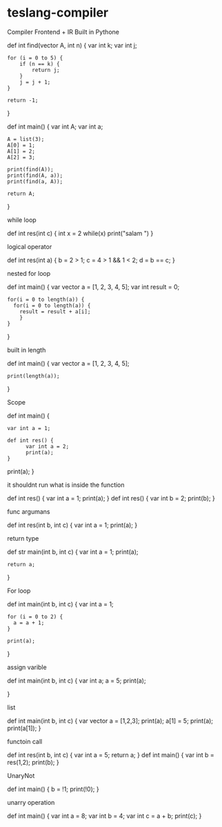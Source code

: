 # teslang-compiler
Compiler Frontend  +  IR  Built  in Pythone




def int find(vector A, int n) {
    var int k;
    var int j;

    for (i = 0 to 5) {
        if (n == k) {
            return j;
        }
        j = j + 1;
    }   

    return -1;
}


def int main() {
    var int A;
    var int a;

    A = list(3);
    A[0] = 1;
    A[1] = 2;
    A[2] = 3;

    print(find(A));
    print(find(A, a));
    print(find(a, A));

    return A;
}






while loop

def int res(int c) {
    int x = 2
    while(x) print("salam ")
}


logical operator

def int res(int a) {
    b = 2 > 1;
    c = 4 > 1 && 1 < 2;
    d = b == c;
}




nested for loop

def int main() {
    var vector a = [1, 2, 3, 4, 5];
    var int result = 0;
    
    for(i = 0 to length(a)) {
      for(i = 0 to length(a)) {
        result = result + a[i];
        }
    }
}





built in length

def int main() {
    var vector a = [1, 2, 3, 4, 5];

    print(length(a));
}


Scope

def int main() {

    var int a = 1;

    def int res() {
          var int a = 2;
          print(a);
    }

   print(a);
}





it shouldnt run what is inside the function

def int res() {
    var int a = 1;
    print(a);
}
def int res() {
      var int b = 2;
      print(b);
}



func argumans

def int res(int b, int c) {
    var int a = 1;
    print(a);
}


return type

def str main(int b, int c) {
    var int a = 1;
    print(a);

    return a;
}



For loop

def int main(int b, int c) {
    var int a = 1;
    
    for (i = 0 to 2) {
      a = a + 1;
    }

    print(a);

}



assign varible

def int main(int b, int c) {
    var int a;
    a = 5;
    print(a);
    
}



list 

def int main(int b, int c) {
    var vector a = [1,2,3];
    print(a);
    a[1] = 5;
    print(a);
    print(a[1]);
}




functoin call

def int res(int b, int c) {
      var int a = 5;
      return a;
}
def int main() {
      var int b = res(1,2);
      print(b);
}



UnaryNot

def int main() {
    b = !1;
    print(!0);
}



unarry operation

def int main() {
      var int a = 8;
      var int b = 4;
      var int c = a + b;
      print(c);
}



 

